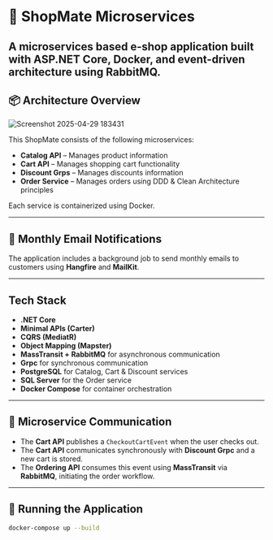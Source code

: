 
# 🛒 ShopMate Microservices
A  microservices based e-shop application built with ASP.NET Core, Docker, and event-driven architecture using RabbitMQ.
---

## 📦 Architecture Overview
![Screenshot 2025-04-29 183431](https://github.com/user-attachments/assets/99425d9a-5794-4091-820c-cf34b567470b)




This ShopMate consists of the following microservices:

- **Catalog API** – Manages product information
- **Cart API** – Manages shopping cart functionality
- **Discount Grps** – Manages discounts information
- **Order Service** – Manages orders using DDD & Clean Architecture principles

Each service is containerized using Docker.

---
## 📧 Monthly Email Notifications

The application includes a background job to send monthly emails to customers using **Hangfire** and **MailKit**.

---
##  Tech Stack

- **.NET Core**
- **Minimal APIs (Carter)**
- **CQRS (MediatR)**
- **Object Mapping (Mapster)**
- **MassTransit + RabbitMQ** for asynchronous communication
- **Grpc** for synchronous communication
- **PostgreSQL** for Catalog, Cart & Discount services
- **SQL Server** for the Order service
- **Docker Compose** for container orchestration
---

## 🔄 Microservice Communication

- The **Cart API** publishes a `CheckoutCartEvent` when the user checks out.
- The **Cart API** communicates synchronously with  **Discount Grpc** and a new cart is stored.
- The **Ordering API** consumes this event using **MassTransit** via **RabbitMQ**, initiating the order workflow.

---

## 🐳 Running the Application

```bash
docker-compose up --build
```
